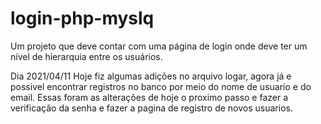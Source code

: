 # login-php-myslq
Um projeto que deve contar com uma página de login onde deve ter um nível de hierarquia entre os usuários.   

Dia 2021/04/11
Hoje fiz algumas adições no arquivo logar, agora já e possivel encontrar registros no banco por meio do nome de usuario e do email. Essas foram as alterações de hoje o proximo passo e fazer a verificação da senha e fazer a pagina de registro de novos usuarios.